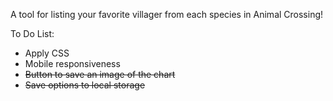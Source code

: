 A tool for listing your favorite villager from each species in Animal Crossing!

To Do List:
- Apply CSS
- Mobile responsiveness
- ~~Button to save an image of the chart~~
- ~~Save options to local storage~~

